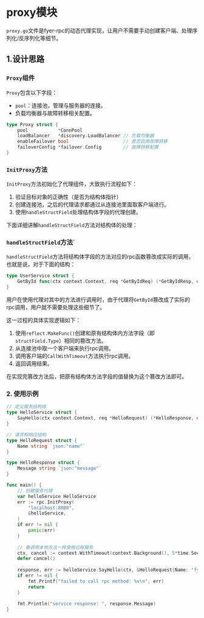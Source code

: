 # proxy模块

`proxy.go`文件是fyer-rpc的动态代理实现，让用户不需要手动创建客户端、处理序列化/反序列化等细节。

## 1.设计思路

### `Proxy`组件

`Proxy`包含以下字段：

- `pool`：连接池，管理与服务器的连接。
- 负载均衡器与故障转移相关配置。

```go
type Proxy struct {
    pool           *ConnPool
    loadBalancer   *discovery.LoadBalancer // 负载均衡器
    enableFailover bool                    // 是否启用故障转移
    failoverConfig *failover.Config        // 故障转移配置
}
```

### `InitProxy`方法

`InitProxy`方法初始化了代理组件，大致执行流程如下：

1. 验证目标对象的正确性（是否为结构体指针）
2. 创建连接池，之后的代理请求都通过从连接池里面取客户端进行。
3. 使用`handleStructField`处理结构体字段的代理创建。

下面详细讲解`handleStructField`方法对结构体的处理：

### `handleStructField`方法`

`handleStructField`方法将结构体字段的方法对应的rpc函数篡改成实际的调用，也就是说，对于下面的结构：

```go
type UserService struct {
    GetById func(ctx context.Context, req *GetByIdReq) (*GetByIdResp, error)
}
```

用户在使用代理对其中的方法进行调用时，由于代理将`GetById`篡改成了实际的rpc调用，用户就不需要处理这些细节了。

这一过程的具体实现逻辑如下：

1. 使用`reflect.MakeFunc()`创建和原有结构体内方法字段（即`structField.Type`）相同的篡改方法。
2. 从连接池中取一个客户端来执行rpc调用。
3. 调用客户端的`CallWithTimeout`方法执行rpc调用。
4. 返回调用结果。

在实现完篡改方法后，把原有结构体方法字段的值替换为这个篡改方法即可。

### 2. 使用示例

```go
// 定义服务结构体
type HelloService struct {
    SayHello(ctx context.Context, req *HelloRequest) (*HelloResponse, error)
}

// 请求和响应结构
type HelloRequest struct {
    Name string `json:"name"`
}

type HelloResponse struct {
    Message string `json:"message"`
}

func main() {
    // 创建服务代理
    var helloService HelloService
    err := rpc.InitProxy(
        "localhost:8080", 
        &helloService,
    )
    if err != nil {
        panic(err)
    }
    
    // 像调用本地方法一样使用远程服务
    ctx, cancel := context.WithTimeout(context.Background(), 5*time.Second)
    defer cancel()
    
    response, err := helloService.SayHello(ctx, &HelloRequest{Name: "fyerfyer"})
    if err != nil {
        fmt.Printf("failed to call rpc method: %v\n", err)
        return
    }
    
    fmt.Println("service response: ", response.Message)
}
```